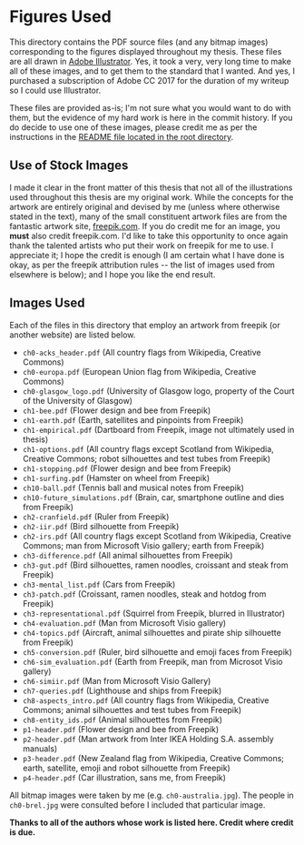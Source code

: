 # Figures Used
This directory contains the PDF source files (and any bitmap images) corresponding to the figures displayed throughout my thesis. These files are all drawn in [Adobe Illustrator](https://www.adobe.com/uk/products/illustrator.html). Yes, it took a very, very long time to make all of these images, and to get them to the standard that I wanted. And yes, I purchased a subscription of Adobe CC 2017 for the duration of my writeup so I could use Illustrator.

These files are provided as-is; I'm not sure what you would want to do with them, but the evidence of my hard work is here in the commit history. If you do decide to use one of these images, please credit me as per the instructions in the [README file located in the root directory](https://github.com/maxwelld90/phd/blob/master/README.md).

## Use of Stock Images
I made it clear in the front matter of this thesis that not all of the illustrations used throughout this thesis are my original work. While the concepts for the artwork are entirely original and devised by me (unless where otherwise stated in the text), many of the small constituent artwork files are from the fantastic artwork site, [freepik.com](https://www.freepik.com). If you do credit me for an image, you **must** also credit freepik.com. I'd like to take this opportunity to once again thank the talented artists who put their work on freepik for me to use. I appreciate it; I hope the credit is enough (I am certain what I have done is okay, as per the freepik attribution rules -- the list of images used from elsewhere is below); and I hope you like the end result.

## Images Used
Each of the files in this directory that employ an artwork from freepik (or another website) are listed below.

* `ch0-acks_header.pdf` (All country flags from Wikipedia, Creative Commons)
* `ch0-europa.pdf` (European Union flag from Wikipedia, Creative Commons)
* `ch0-glasgow_logo.pdf` (University of Glasgow logo, property of the Court of the University of Glasgow)
* `ch1-bee.pdf` (Flower design and bee from Freepik)
* `ch1-earth.pdf` (Earth, satellites and pinpoints from Freepik)
* `ch1-empirical.pdf` (Dartboard from Freepik, image not ultimately used in thesis)
* `ch1-options.pdf` (All country flags except Scotland from Wikipedia, Creative Commons; robot silhouettes and test tubes from Freepik)
* `ch1-stopping.pdf` (Flower design and bee from Freepik)
* `ch1-surfing.pdf` (Hamster on wheel from Freepik)
* `ch10-ball.pdf` (Tennis ball and musical notes from Freepik)
* `ch10-future_simulations.pdf` (Brain, car, smartphone outline and dies from Freepik)
* `ch2-cranfield.pdf` (Ruler from Freepik)
* `ch2-iir.pdf` (Bird silhouette from Freepik)
* `ch2-irs.pdf` (All country flags except Scotland from Wikipedia, Creative Commons; man from Microsoft Visio gallery; earth from Freepik)
* `ch3-difference.pdf` (All animal silhouettes from Freepik)
* `ch3-gut.pdf` (Bird silhouettes, ramen noodles, croissant and steak from Freepik)
* `ch3-mental_list.pdf` (Cars from Freepik)
* `ch3-patch.pdf` (Croissant, ramen noodles, steak and hotdog from Freepik)
* `ch3-representational.pdf` (Squirrel from Freepik, blurred in Illustrator)
* `ch4-evaluation.pdf` (Man from Microsoft Visio gallery)
* `ch4-topics.pdf` (Aircraft, animal silhouettes and pirate ship silhouette from Freepik)
* `ch5-conversion.pdf` (Ruler, bird silhouette and emoji faces from Freepik)
* `ch6-sim_evaluation.pdf` (Earth from Freepik, man from Microsot Visio gallery)
* `ch6-simiir.pdf` (Man from Microsoft Visio Gallery)
* `ch7-queries.pdf` (Lighthouse and ships from Freepik)
* `ch8-aspects_intro.pdf` (All country flags from Wikipedia, Creative Commons; animal silhouettes and test tubes from Freepik)
* `ch8-entity_ids.pdf` (Animal silhouettes from Freepik)
* `p1-header.pdf` (Flower design and bee from Freepik)
* `p2-header.pdf` (Man artwork from Inter IKEA Holding S.A. assembly manuals)
* `p3-header.pdf` (New Zealand flag from Wikipedia, Creative Commons; earth, satellite, emoji and robot silhouette from Freepik)
* `p4-header.pdf` (Car illustration, sans me, from Freepik)

All bitmap images were taken by me (e.g. `ch0-australia.jpg`). The people in `ch0-brel.jpg` were consulted before I included that particular image.

**Thanks to all of the authors whose work is listed here. Credit where credit is due.**